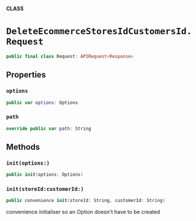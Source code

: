 **CLASS**

# `DeleteEcommerceStoresIdCustomersId.Request`

```swift
public final class Request: APIRequest<Response>
```

## Properties
### `options`

```swift
public var options: Options
```

### `path`

```swift
override public var path: String
```

## Methods
### `init(options:)`

```swift
public init(options: Options)
```

### `init(storeId:customerId:)`

```swift
public convenience init(storeId: String, customerId: String)
```

convenience initialiser so an Option doesn't have to be created
